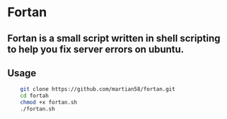 # Fortan

## Fortan is a small script written in shell scripting to help you fix server errors on ubuntu.

## Usage

```bash
    git clone https://github.com/martian58/fortan.git
    cd fortah
    chmod +x fortan.sh
    ./fortan.sh

```